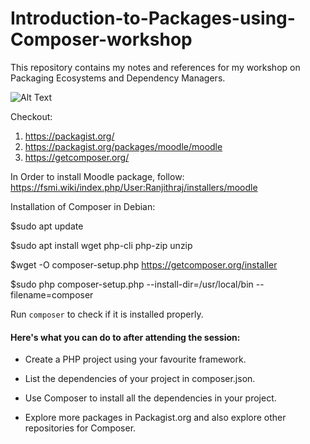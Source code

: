 # Introduction-to-Packages-using-Composer-workshop
This repository contains my notes and references for my workshop on Packaging Ecosystems and Dependency Managers.

![Alt Text](https://github.com/Dantusaikamal/Packaging-using-Composer-workshop/blob/main/composer-big.png)

Checkout:
1. https://packagist.org/
2. https://packagist.org/packages/moodle/moodle
3. https://getcomposer.org/


In Order to install Moodle package, follow: 
https://fsmi.wiki/index.php/User:Ranjithraj/installers/moodle


Installation of Composer in Debian:

$sudo apt update

$sudo apt install wget php-cli php-zip unzip

$wget -O composer-setup.php https://getcomposer.org/installer

$sudo php composer-setup.php --install-dir=/usr/local/bin --filename=composer

Run `composer` to check if it is installed properly.


#### Here's what you can do to after attending the session: 

- Create a PHP project using your favourite framework. 

- List the dependencies of your project in composer.json.

- Use Composer to install all the dependencies in your project.

- Explore more packages in Packagist.org and also explore other repositories for Composer. 
